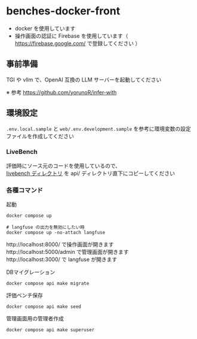 # benches-docker-front

* docker を使用しています
* 操作画面の認証に Firebase を使用しています（ https://firebase.google.com/ で登録してください ）

## 事前準備
TGI や vllm で、OpenAI 互換の LLM サーバーを起動してください

※ 参考 https://github.com/yorunoR/infer-with

## 環境設定

`.env.local.sample` と `web/.env.development.sample` を参考に環境変数の設定ファイルを作成してください

### LiveBench
評価時にソース元のコードを使用しているので、  
[livebench ディレクトリ](https://github.com/LiveBench/LiveBench/tree/main/livebench) を api/ ディレクトリ直下にコピーしてください

### 各種コマンド
起動
```
docker compose up

# langfuse の出力を無効にしたい時
docker compose up -no-attach langfuse
```

http://localhost:8000/ で操作画面が開きます  
http://localhost:5000/admin で管理画面が開きます  
http://localhost:3000/ で langfuse が開きます


DBマイグレーション
```
docker compose api make migrate
```

評価ベンチ保存
```
docker compose api make seed
```

管理画面用の管理者作成
```
docker compose api make superuser
```
